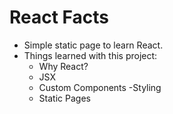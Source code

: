 # React Facts

- Simple static page to learn React.
- Things learned with this project:
    - Why React?
    - JSX
    - Custom Components
    -Styling
    - Static Pages